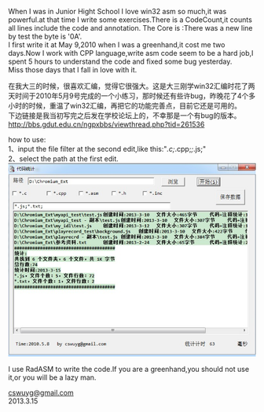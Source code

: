 When I was in Junior Hight School I love win32 asm so much,it was powerful.at that time I write some exercises.There is a CodeCount,it counts all lines include the code and annotation.
The Core is :There was a new line by test the byte is '0A'.    
I first write it at May 9,2010 when I was a greenhand,it cost me two days.Now I work with CPP language,write asm code seem to be a hard job,I spent 5 hours to understand the code and fixed some bug yesterday.  
Miss those days that I fall in love with it.



在我大三的时候，很喜欢汇编，觉得它很强大。这是大三刚学win32汇编时花了两天时间于2010年5月9号完成的一个小练习，那时候还有些许bug，昨晚花了4个多小时的时候，重温了win32汇编，再把它的功能完善点，目前它还是可用的。  
下边链接是我当初写完之后发在学校论坛上的，不幸那是一个有bug的版本。
 http://bbs.gdut.edu.cn/ngpxbbs/viewthread.php?tid=261536



how to use:  
1、input the file filter at the second edit,like this:"*.c;*.cpp;*;*.js;"  
2、select the path at the first edit.
![use example](./example.JPG)

I use RadASM to write the code.If you are a greenhand,you should not use it,or you will be a lazy man.



cswuyg@gmail.com  
2013.3.15
